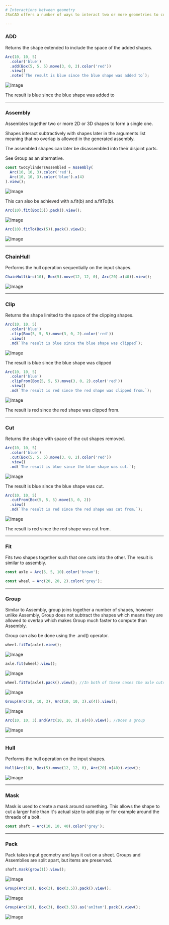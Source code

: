 ```yaml
---
# Interactions between geometry
JSxCAD offers a number of ways to interact two or more geometries to create new geometry. Most of these operations will work on both 2D and 3D geometry.

---
```

### ADD
Returns the shape extended to include the space of the added shapes.

```JavaScript
Arc(10, 10, 5)
  .color('blue')
  .add(Box(5, 5, 5).move(3, 0, 2).color('red'))
  .view()
  .note(`The result is blue since the blue shape was added to`);
```

![Image](interactions_between_geometry.md.0.png)

The result is blue since the blue shape was added to

---
### Assembly
Assembles together two or more 2D or 3D shapes to form a single one.

Shapes interact subtractively with shapes later in the arguments list meaning that no overlap is allowed in the generated assembly.

The assembled shapes can later be disassembled into their disjoint parts.

See Group as an alternative.

```JavaScript
const twoCylindersAssembled = Assembly(
  Arc(10, 10, 3).color('red'),
  Arc(10, 10, 3).color('blue').x(4)
).view();
```

![Image](interactions_between_geometry.md.1.png)

This can also be achieved with a.fit(b) and a.fitTo(b).

```JavaScript
Arc(10).fit(Box(5)).pack().view();
```

![Image](interactions_between_geometry.md.2.png)

```JavaScript
Arc(10).fitTo(Box(5)).pack().view();
```

![Image](interactions_between_geometry.md.3.png)

---
### ChainHull
Performs the hull operation sequentially on the input shapes.

```JavaScript
ChainHull(Arc(10), Box(5).move(12, 12, 0), Arc(20).x(40)).view();
```

![Image](interactions_between_geometry.md.4.png)

---
### Clip
Returns the shape limited to the space of the clipping shapes.

```JavaScript
Arc(10, 10, 5)
  .color('blue')
  .clip(Box(5, 5, 5).move(3, 0, 2).color('red'))
  .view()
  .md(`The result is blue since the blue shape was clipped`);
```

![Image](interactions_between_geometry.md.5.png)

The result is blue since the blue shape was clipped

```JavaScript
Arc(10, 10, 5)
  .color('blue')
  .clipFrom(Box(5, 5, 5).move(3, 0, 2).color('red'))
  .view()
  .md(`The result is red since the red shape was clipped from.`);
```

![Image](interactions_between_geometry.md.6.png)

The result is red since the red shape was clipped from.

---
### Cut
Returns the shape with space of the cut shapes removed.

```JavaScript
Arc(10, 10, 5)
  .color('blue')
  .cut(Box(5, 5, 5).move(3, 0, 2).color('red'))
  .view()
  .md(`The result is blue since the blue shape was cut.`);
```

![Image](interactions_between_geometry.md.7.png)

The result is blue since the blue shape was cut.

```JavaScript
Arc(10, 10, 5)
  .cutFrom(Box(5, 5, 5).move(3, 0, 2))
  .view()
  .md(`The result is red since the red shape was cut from.`);
```

![Image](interactions_between_geometry.md.8.png)

The result is red since the red shape was cut from.

---
### Fit
Fits two shapes together such that one cuts into the other. The result is similar to assembly.

```JavaScript
const axle = Arc(5, 5, 10).color('brown');
```

```JavaScript
const wheel = Arc(20, 20, 2).color('grey');
```

---
### Group
Similar to Assembly, group joins together a number of shapes, however unlike Assembly, Group does not subtract the shapes which means they are allowed to overlap which makes Group much faster to compute than Assembly.

Group can also be done using the .and() operator.

```JavaScript
wheel.fitTo(axle).view();
```

![Image](interactions_between_geometry.md.9.png)

```JavaScript
axle.fit(wheel).view();
```

![Image](interactions_between_geometry.md.10.png)

```JavaScript
wheel.fitTo(axle).pack().view(); //In both of these cases the axle cuts the wheel.
```

![Image](interactions_between_geometry.md.11.png)

```JavaScript
Group(Arc(10, 10, 3), Arc(10, 10, 3).x(4)).view();
```

![Image](interactions_between_geometry.md.12.png)

```JavaScript
Arc(10, 10, 3).and(Arc(10, 10, 3).x(4)).view(); //Does a group
```

![Image](interactions_between_geometry.md.13.png)

---
### Hull
Performs the hull operation on the input shapes.

```JavaScript
Hull(Arc(10), Box(5).move(12, 12, 0), Arc(20).x(40)).view();
```

![Image](interactions_between_geometry.md.14.png)

---
### Mask
Mask is used to create a mask around something. This allows the shape to cut a larger hole than it's actual size to add play or for example around the threads of a bolt.

```JavaScript
const shaft = Arc(10, 10, 40).color('grey');
```

---
### Pack
Pack takes input geometry and lays it out on a sheet. Groups and Assemblies are split apart, but items are preserved.

```JavaScript
shaft.mask(grow(1)).view();
```

![Image](interactions_between_geometry.md.15.png)

```JavaScript
Group(Arc(10), Box(3), Box(3.5)).pack().view();
```

![Image](interactions_between_geometry.md.16.png)

```JavaScript
Group(Arc(10), Box(3), Box(3.5)).as('anItem').pack().view();
```

![Image](interactions_between_geometry.md.17.png)

